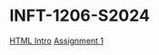 # INFT-1206-S2024

[HTML Intro](/Class_Notes/HTML/HTML_Intro/index.html)
[Assignment 1](Assignments/Assignment_1)
